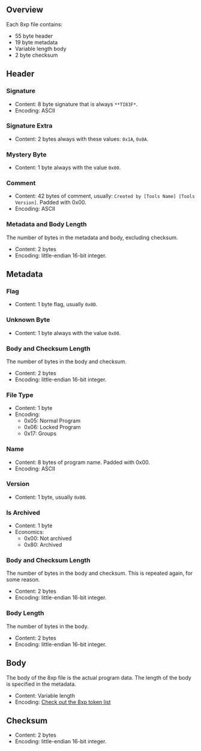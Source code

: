## Overview

Each 8xp file contains:

- 55 byte header
- 19 byte metadata
- Variable length body
- 2 byte checksum

## Header

### Signature

- Content: 8 byte signature that is always `**TI83F*`.
- Encoding: ASCII

### Signature Extra

- Content: 2 bytes always with these values: `0x1A`, `0x0A`.

### Mystery Byte

- Content: 1 byte always with the value `0x00`.

### Comment

- Content: 42 bytes of comment, usually: `Created by [Tools Name] [Tools Version]`. Padded with 0x00.
- Encoding: ASCII

### Metadata and Body Length

The number of bytes in the metadata and body, excluding checksum.

- Content: 2 bytes
- Encoding: little-endian 16-bit integer.

## Metadata

### Flag

- Content: 1 byte flag, usually `0x0D`.

### Unknown Byte

- Content: 1 byte always with the value `0x00`.

### Body and Checksum Length

The number of bytes in the body and checksum.

- Content: 2 bytes
- Encoding: little-endian 16-bit integer.

### File Type

- Content: 1 byte
- Encoding:
  - 0x05: Normal Program
  - 0x06: Locked Program
  - 0x17: Groups

### Name

- Content: 8 bytes of program name. Padded with 0x00.
- Encoding: ASCII

### Version

- Content: 1 byte, usually `0x00`.

### Is Archived

- Content: 1 byte
- Economics:
  - 0x00: Not archived
  - 0x80: Archived

### Body and Checksum Length

The number of bytes in the body and checksum. This is repeated again, for some reason.

- Content: 2 bytes
- Encoding: little-endian 16-bit integer.

### Body Length

The number of bytes in the body.

- Content: 2 bytes
- Encoding: little-endian 16-bit integer.

## Body

The body of the 8xp file is the actual program data. The length of the body is specified in the metadata.

- Content: Variable length
- Encoding: [Check out the 8xp token list](tokens.md)

## Checksum

- Content: 2 bytes
- Encoding: little-endian 16-bit integer.
